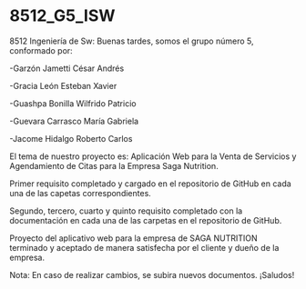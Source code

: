 # 8512_G5_ISW
8512 Ingeniería de Sw:
Buenas tardes, somos el grupo número 5, conformado por:

-Garzón Jametti César Andrés

-Gracia León Esteban Xavier

-Guashpa Bonilla Wilfrido Patricio

-Guevara Carrasco María Gabriela 

-Jacome Hidalgo Roberto Carlos


El tema de nuestro proyecto es: Aplicación Web para la Venta de Servicios y Agendamiento de Citas para la
Empresa Saga Nutrition.


Primer requisito completado y cargado en el repositorio de GitHub en cada una de las capetas correspondientes. 

Segundo, tercero, cuarto y quinto requisito completado con la documentación en cada una de las carpetas en el repositorio de GitHub.

Proyecto del aplicativo web para la empresa de SAGA NUTRITION terminado y aceptado de manera satisfecha por el cliente y dueño de la empresa.

Nota: En caso de realizar cambios, se subira nuevos documentos.
¡Saludos!
